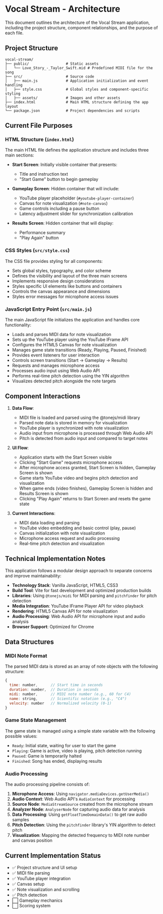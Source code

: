 # Vocal Stream - Architecture

This document outlines the architecture of the Vocal Stream application, including the project structure, component relationships, and the purpose of each file.

## Project Structure

```
vocal-stream/
├── public/                 # Static assets
│   └── Love_Story_-_Taylor_Swift.mid # Predefined MIDI file for the song
├── src/                    # Source code
│   ├── main.js             # Application initialization and event handling
│   ├── style.css           # Global styles and component-specific styling
│   ├── assets/             # Images and other assets
├── index.html              # Main HTML structure defining the app layout
└── package.json            # Project dependencies and scripts
```

## Current File Purposes

### HTML Structure (`index.html`)

The main HTML file defines the application structure and includes three main sections:

- **Start Screen**: Initially visible container that presents:

  - Title and instruction text
  - "Start Game" button to begin gameplay

- **Gameplay Screen**: Hidden container that will include:

  - YouTube player placeholder (`#youtube-player-container`)
  - Canvas for note visualization (`#note-canvas`)
  - Game controls including a pause button
  - Latency adjustment slider for synchronization calibration

- **Results Screen**: Hidden container that will display:
  - Performance summary
  - "Play Again" button

### CSS Styles (`src/style.css`)

The CSS file provides styling for all components:

- Sets global styles, typography, and color scheme
- Defines the visibility and layout of the three main screens
- Implements responsive design considerations
- Styles specific UI elements like buttons and containers
- Controls the canvas appearance and dimensions
- Styles error messages for microphone access issues

### JavaScript Entry Point (`src/main.js`)

The main JavaScript file initializes the application and handles core functionality:

- Loads and parses MIDI data for note visualization
- Sets up the YouTube player using the YouTube IFrame API
- Configures the HTML5 Canvas for note visualization
- Manages game state transitions (Ready, Playing, Paused, Finished)
- Provides event listeners for user interaction
- Controls screen transitions (Start → Gameplay → Results)
- Requests and manages microphone access
- Processes audio input using Web Audio API
- Performs real-time pitch detection using the YIN algorithm
- Visualizes detected pitch alongside the note targets

## Component Interactions

1. **Data Flow**:

   - MIDI file is loaded and parsed using the @tonejs/midi library
   - Parsed note data is stored in memory for visualization
   - YouTube player is synchronized with note visualization
   - Audio input from microphone is processed through Web Audio API
   - Pitch is detected from audio input and compared to target notes

2. **UI Flow**:

   - Application starts with the Start Screen visible
   - Clicking "Start Game" requests microphone access
   - After microphone access granted, Start Screen is hidden, Gameplay Screen is shown
   - Game starts YouTube video and begins pitch detection and visualization
   - When game ends (video finishes), Gameplay Screen is hidden and Results Screen is shown
   - Clicking "Play Again" returns to Start Screen and resets the game state

3. **Current Interactions**:
   - MIDI data loading and parsing
   - YouTube video embedding and basic control (play, pause)
   - Canvas initialization with note visualization
   - Microphone access request and audio processing
   - Real-time pitch detection and visualization

## Technical Implementation Notes

This application follows a modular design approach to separate concerns and improve maintainability:

- **Technology Stack**: Vanilla JavaScript, HTML5, CSS3
- **Build Tool**: Vite for fast development and optimized production builds
- **Libraries**: Using `@tonejs/midi` for MIDI parsing and `pitchfinder` for pitch detection
- **Media Integration**: YouTube IFrame Player API for video playback
- **Rendering**: HTML5 Canvas API for note visualization
- **Audio Processing**: Web Audio API for microphone input and audio analysis
- **Browser Support**: Optimized for Chrome

## Data Structures

### MIDI Note Format

The parsed MIDI data is stored as an array of note objects with the following structure:

```javascript
{
  time: number,      // Start time in seconds
  duration: number,  // Duration in seconds
  midi: number,      // MIDI note number (e.g., 60 for C4)
  name: string,      // Scientific notation (e.g., "C4")
  velocity: number   // Normalized velocity (0-1)
}
```

### Game State Management

The game state is managed using a simple state variable with the following possible values:

- `Ready`: Initial state, waiting for user to start the game
- `Playing`: Game is active, video is playing, pitch detection running
- `Paused`: Game is temporarily halted
- `Finished`: Song has ended, displaying results

### Audio Processing

The audio processing pipeline consists of:

1. **Microphone Access**: Using `navigator.mediaDevices.getUserMedia()`
2. **Audio Context**: Web Audio API's `AudioContext` for processing
3. **Source Node**: `MediaStreamSource` created from the microphone stream
4. **Analyzer Node**: `AnalyserNode` for capturing audio data for analysis
5. **Data Processing**: Using `getFloatTimeDomainData()` to get raw audio samples
6. **Pitch Detection**: Using the `pitchfinder` library's YIN algorithm to detect pitch
7. **Visualization**: Mapping the detected frequency to MIDI note number and canvas position

## Current Implementation Status

- ✅ Project structure and UI setup
- ✅ MIDI file parsing
- ✅ YouTube player integration
- ✅ Canvas setup
- ✅ Note visualization and scrolling
- ✅ Pitch detection
- ⬜ Gameplay mechanics
- ⬜ Scoring system
